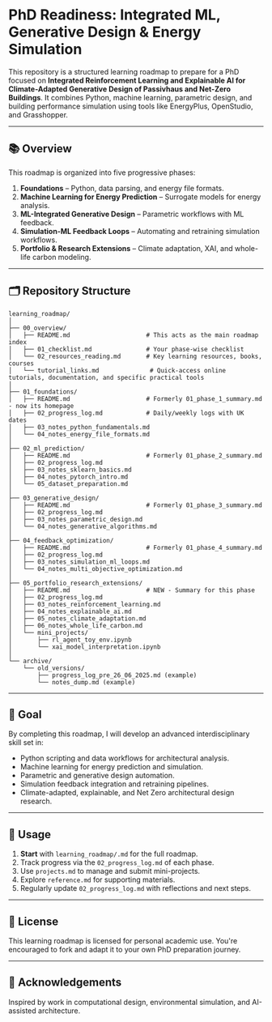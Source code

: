 # PhD Readiness: Integrated ML, Generative Design & Energy Simulation

This repository is a structured learning roadmap to prepare for a PhD focused on **Integrated Reinforcement Learning and Explainable AI for Climate-Adapted Generative Design of Passivhaus and Net-Zero Buildings**. It combines Python, machine learning, parametric design, and building performance simulation using tools like EnergyPlus, OpenStudio, and Grasshopper.

---

## 📚 Overview

This roadmap is organized into five progressive phases:

1. **Foundations** – Python, data parsing, and energy file formats.
2. **Machine Learning for Energy Prediction** – Surrogate models for energy analysis.
3. **ML-Integrated Generative Design** – Parametric workflows with ML feedback.
4. **Simulation-ML Feedback Loops** – Automating and retraining simulation workflows.
5. **Portfolio & Research Extensions** – Climate adaptation, XAI, and whole-life carbon modeling.

---

## 🗂️ Repository Structure

```text
learning_roadmap/
│
├── 00_overview/
│   ├── README.md                     # This acts as the main roadmap index
│   ├── 01_checklist.md               # Your phase-wise checklist
│   └── 02_resources_reading.md       # Key learning resources, books, courses
│   └── tutorial_links.md              # Quick-access online tutorials, documentation, and specific practical tools
│
├── 01_foundations/
│   ├── README.md                     # Formerly 01_phase_1_summary.md - now its homepage
│   ├── 02_progress_log.md            # Daily/weekly logs with UK dates
│   ├── 03_notes_python_fundamentals.md
│   └── 04_notes_energy_file_formats.md
│
├── 02_ml_prediction/
│   ├── README.md                     # Formerly 01_phase_2_summary.md
│   ├── 02_progress_log.md
│   ├── 03_notes_sklearn_basics.md
│   ├── 04_notes_pytorch_intro.md
│   └── 05_dataset_preparation.md
│
├── 03_generative_design/
│   ├── README.md                     # Formerly 01_phase_3_summary.md
│   ├── 02_progress_log.md
│   ├── 03_notes_parametric_design.md
│   └── 04_notes_generative_algorithms.md
│
├── 04_feedback_optimization/
│   ├── README.md                     # Formerly 01_phase_4_summary.md
│   ├── 02_progress_log.md
│   ├── 03_notes_simulation_ml_loops.md
│   └── 04_notes_multi_objective_optimization.md
│
├── 05_portfolio_research_extensions/
│   ├── README.md                     # NEW - Summary for this phase
│   ├── 02_progress_log.md
│   ├── 03_notes_reinforcement_learning.md
│   ├── 04_notes_explainable_ai.md
│   ├── 05_notes_climate_adaptation.md
│   ├── 06_notes_whole_life_carbon.md
│   └── mini_projects/
│       ├── rl_agent_toy_env.ipynb
│       └── xai_model_interpretation.ipynb
│
└── archive/
    └── old_versions/
        ├── progress_log_pre_26_06_2025.md (example)
        └── notes_dump.md (example)
```
---

## 🚀 Goal

By completing this roadmap, I will develop an advanced interdisciplinary skill set in:
- Python scripting and data workflows for architectural analysis.
- Machine learning for energy prediction and simulation.
- Parametric and generative design automation.
- Simulation feedback integration and retraining pipelines.
- Climate-adapted, explainable, and Net Zero architectural design research.

---

## 🧭 Usage

1. **Start** with `learning_roadmap/.md` for the full roadmap.
2. Track progress via the `02_progress_log.md` of each phase.
3. Use `projects.md` to manage and submit mini-projects.
4. Explore `reference.md` for supporting materials.
5. Regularly update `02_progress_log.md` with reflections and next steps.

---

## 📌 License

This learning roadmap is licensed for personal academic use. You're encouraged to fork and adapt it to your own PhD preparation journey.

---

## 🧠 Acknowledgements

Inspired by work in computational design, environmental simulation, and AI-assisted architecture.

